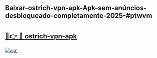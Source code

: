 ## Baixar-ostrich-vpn-apk-Apk-sem-anúncios-desbloqueado-completamente-2025-#ptwvm

# <h2><a href="https://ainizakaria.my?title=ostrich-vpn-apk&ref=20M">🔗👉 🔴 ostrich-vpn-apk</a></h2>

[![acn](https://github.com/user-attachments/assets/0f9c940e-d8b0-45ae-aac7-cd30a18b3e1c)](https://ainizakaria.my?title=ostrich-vpn-apk&ref=20M)

